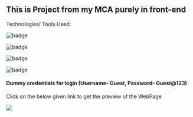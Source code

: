 ## This is Project from my MCA purely in front-end

Technologies/ Tools Used:

![badge](https://img.shields.io/badge/HTML5-E34F26?style=for-the-badge&logo=html5&logoColor=white)

![badge](https://img.shields.io/badge/CSS3-1572B6?style=for-the-badge&logo=css3&logoColor=white)

![badge](https://img.shields.io/badge/JavaScript-F7DF1E?style=for-the-badge&logo=JavaScript&logoColor=white)

![badge](https://img.shields.io/badge/Bootstrap-563D7C?style=for-the-badge&logo=bootstrap&logoColor=white)

#### Dummy credentials for login (Username- Guest, Password- Guest@123)

Click on the below given link to get the preview of the WebPage

<a href="https://spring-flowers-school.vercel.app/">
<img src="https://img.shields.io/badge/Vercel-000000?style=for-the-badge&logo=vercel&logoColor=white">
</a>